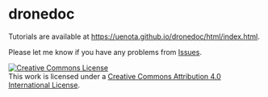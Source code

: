 # dronedoc
Tutorials are available at https://uenota.github.io/dronedoc/html/index.html.

Please let me know if you have any problems from [Issues](https://github.com/uenota/dronedoc/issues).

<a rel="license" href="http://creativecommons.org/licenses/by/4.0/"><img alt="Creative Commons License" style="border-width:0" src="https://i.creativecommons.org/l/by/4.0/88x31.png" /></a><br />This work is licensed under a <a rel="license" href="http://creativecommons.org/licenses/by/4.0/">Creative Commons Attribution 4.0 International License</a>.
